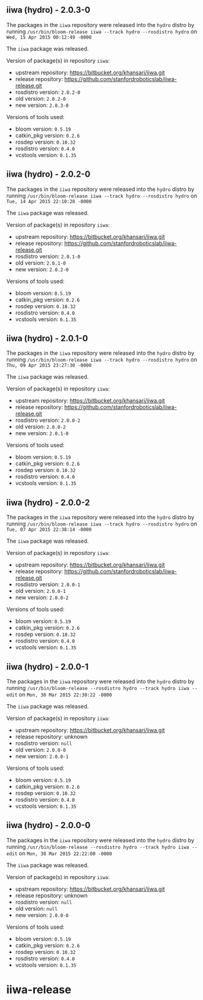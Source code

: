 ## iiwa (hydro) - 2.0.3-0

The packages in the `iiwa` repository were released into the `hydro` distro by running `/usr/bin/bloom-release iiwa --track hydro --rosdistro hydro` on `Wed, 15 Apr 2015 00:12:49 -0000`

The `iiwa` package was released.

Version of package(s) in repository `iiwa`:
- upstream repository: https://bitbucket.org/khansari/iiwa.git
- release repository: https://github.com/stanfordroboticslab/iiwa-release.git
- rosdistro version: `2.0.2-0`
- old version: `2.0.2-0`
- new version: `2.0.3-0`

Versions of tools used:
- bloom version: `0.5.19`
- catkin_pkg version: `0.2.6`
- rosdep version: `0.10.32`
- rosdistro version: `0.4.0`
- vcstools version: `0.1.35`


## iiwa (hydro) - 2.0.2-0

The packages in the `iiwa` repository were released into the `hydro` distro by running `/usr/bin/bloom-release iiwa --track hydro --rosdistro hydro` on `Tue, 14 Apr 2015 22:10:28 -0000`

The `iiwa` package was released.

Version of package(s) in repository `iiwa`:
- upstream repository: https://bitbucket.org/khansari/iiwa.git
- release repository: https://github.com/stanfordroboticslab/iiwa-release.git
- rosdistro version: `2.0.1-0`
- old version: `2.0.1-0`
- new version: `2.0.2-0`

Versions of tools used:
- bloom version: `0.5.19`
- catkin_pkg version: `0.2.6`
- rosdep version: `0.10.32`
- rosdistro version: `0.4.0`
- vcstools version: `0.1.35`


## iiwa (hydro) - 2.0.1-0

The packages in the `iiwa` repository were released into the `hydro` distro by running `/usr/bin/bloom-release iiwa --track hydro --rosdistro hydro` on `Thu, 09 Apr 2015 23:27:30 -0000`

The `iiwa` package was released.

Version of package(s) in repository `iiwa`:
- upstream repository: https://bitbucket.org/khansari/iiwa.git
- release repository: https://github.com/stanfordroboticslab/iiwa-release.git
- rosdistro version: `2.0.0-2`
- old version: `2.0.0-2`
- new version: `2.0.1-0`

Versions of tools used:
- bloom version: `0.5.19`
- catkin_pkg version: `0.2.6`
- rosdep version: `0.10.32`
- rosdistro version: `0.4.0`
- vcstools version: `0.1.35`


## iiwa (hydro) - 2.0.0-2

The packages in the `iiwa` repository were released into the `hydro` distro by running `/usr/bin/bloom-release iiwa --track hydro --rosdistro hydro` on `Tue, 07 Apr 2015 22:38:14 -0000`

The `iiwa` package was released.

Version of package(s) in repository `iiwa`:
- upstream repository: https://bitbucket.org/khansari/iiwa.git
- release repository: https://github.com/stanfordroboticslab/iiwa-release.git
- rosdistro version: `2.0.0-1`
- old version: `2.0.0-1`
- new version: `2.0.0-2`

Versions of tools used:
- bloom version: `0.5.19`
- catkin_pkg version: `0.2.6`
- rosdep version: `0.10.32`
- rosdistro version: `0.4.0`
- vcstools version: `0.1.35`


## iiwa (hydro) - 2.0.0-1

The packages in the `iiwa` repository were released into the `hydro` distro by running `/usr/bin/bloom-release --rosdistro hydro --track hydro iiwa --edit` on `Mon, 30 Mar 2015 22:30:22 -0000`

The `iiwa` package was released.

Version of package(s) in repository `iiwa`:
- upstream repository: https://bitbucket.org/khansari/iiwa.git
- release repository: unknown
- rosdistro version: `null`
- old version: `2.0.0-0`
- new version: `2.0.0-1`

Versions of tools used:
- bloom version: `0.5.19`
- catkin_pkg version: `0.2.6`
- rosdep version: `0.10.32`
- rosdistro version: `0.4.0`
- vcstools version: `0.1.35`


## iiwa (hydro) - 2.0.0-0

The packages in the `iiwa` repository were released into the `hydro` distro by running `/usr/bin/bloom-release --rosdistro hydro --track hydro iiwa --edit` on `Mon, 30 Mar 2015 22:22:00 -0000`

The `iiwa` package was released.

Version of package(s) in repository `iiwa`:
- upstream repository: https://bitbucket.org/khansari/iiwa.git
- release repository: unknown
- rosdistro version: `null`
- old version: `null`
- new version: `2.0.0-0`

Versions of tools used:
- bloom version: `0.5.19`
- catkin_pkg version: `0.2.6`
- rosdep version: `0.10.32`
- rosdistro version: `0.4.0`
- vcstools version: `0.1.35`


# iiwa-release
